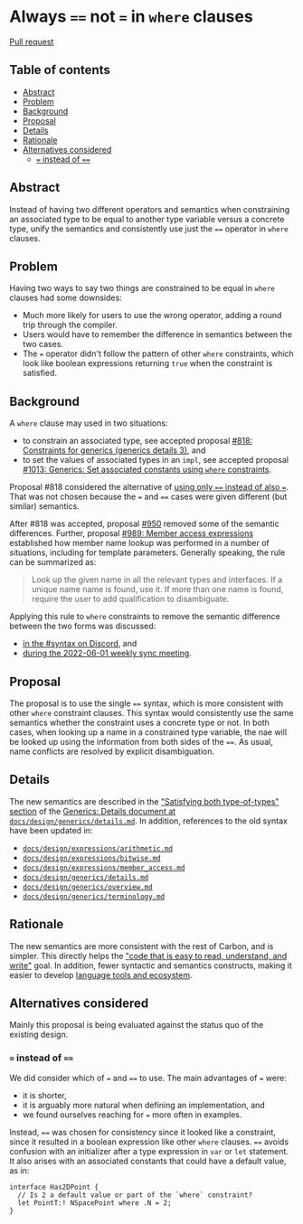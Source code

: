 # Always `==` not `=` in `where` clauses

<!--
Part of the Carbon Language project, under the Apache License v2.0 with LLVM
Exceptions. See /LICENSE for license information.
SPDX-License-Identifier: Apache-2.0 WITH LLVM-exception
-->

[Pull request](https://github.com/carbon-language/carbon-lang/pull/2070)

<!-- toc -->

## Table of contents

-   [Abstract](#abstract)
-   [Problem](#problem)
-   [Background](#background)
-   [Proposal](#proposal)
-   [Details](#details)
-   [Rationale](#rationale)
-   [Alternatives considered](#alternatives-considered)
    -   [`=` instead of `==`](#-instead-of-)

<!-- tocstop -->

## Abstract

Instead of having two different operators and semantics when constraining an
associated type to be equal to another type variable versus a concrete type,
unify the semantics and consistently use just the `==` operator in `where`
clauses.

## Problem

Having two ways to say two things are constrained to be equal in `where` clauses
had some downsides:

-   Much more likely for users to use the wrong operator, adding a round trip
    through the compiler.
-   Users would have to remember the difference in semantics between the two
    cases.
-   The `=` operator didn't follow the pattern of other `where` constraints,
    which look like boolean expressions returning `true` when the constraint is
    satisfied.

## Background

A `where` clause may used in two situations:

-   to constrain an associated type, see accepted proposal
    [#818: Constraints for generics (generics details 3)](https://github.com/carbon-language/carbon-lang/pull/818),
    and
-   to set the values of associated types in an `impl`, see accepted proposal
    [#1013: Generics: Set associated constants using `where` constraints](https://github.com/carbon-language/carbon-lang/pull/1013).

Proposal #818 considered the alternative of
[using only `==` instead of also `=`](/proposals/p0818.md#using-only--instead-of-also-).
That was not chosen because the `=` and `==` cases were given different (but
similar) semantics.

After #818 was accepted, proposal
[#950](https://github.com/carbon-language/carbon-lang/pull/950) removed some of
the semantic differences. Further, proposal
[#989: Member access expressions](https://github.com/carbon-language/carbon-lang/pull/989)
established how member name lookup was performed in a number of situations,
including for template parameters. Generally speaking, the rule can be
summarized as:

> Look up the given name in all the relevant types and interfaces. If a unique
> name name is found, use it. If more than one name is found, require the user
> to add qualification to disambiguate.

Applying this rule to `where` constraints to remove the semantic difference
between the two forms was discussed:

-   [in the #syntax on Discord](https://discord.com/channels/655572317891461132/709488742942900284/979811441852960808),
    and
-   [during the 2022-06-01 weekly sync meeting](https://docs.google.com/document/d/1dwS2sJ8tsN3LwxqmZSv9OvqutYhP71dK9Dmr1IXQFTs/edit?resourcekey=0-NxBWgL9h05yD2GOR3wUisg#heading=h.qarzfirrcrgf).

## Proposal

The proposal is to use the single `==` syntax, which is more consistent with
other `where` constraint clauses. This syntax would consistently use the same
semantics whether the constraint uses a concrete type or not. In both cases,
when looking up a name in a constrained type variable, the nae will be looked up
using the information from both sides of the `==`. As usual, name conflicts are
resolved by explicit disambiguation.

## Details

The new semantics are described in the
["Satisfying both type-of-types" section](/docs/design/generics/details.md#satisfying-both-type-of-types)
of the
[Generics: Details document at `docs/design/generics/details.md`](/docs/design/generics/details.md).
In addition, references to the old syntax have been updated in:

-   [`docs/design/expressions/arithmetic.md`](/docs/design/expressions/arithmetic.md)
-   [`docs/design/expressions/bitwise.md`](/docs/design/expressions/bitwise.md)
-   [`docs/design/expressions/member_access.md`](/docs/design/expressions/member_access.md)
-   [`docs/design/generics/details.md`](/docs/design/generics/details.md)
-   [`docs/design/generics/overview.md`](/docs/design/generics/overview.md)
-   [`docs/design/generics/terminology.md`](/docs/design/generics/terminology.md)

## Rationale

The new semantics are more consistent with the rest of Carbon, and is simpler.
This directly helps the
["code that is easy to read, understand, and write"](/docs/project/goals.md#code-that-is-easy-to-read-understand-and-write)
goal. In addition, fewer syntactic and semantics constructs, making it easier to
develop
[language tools and ecosystem](/docs/project/goals.md#language-tools-and-ecosystem).

## Alternatives considered

Mainly this proposal is being evaluated against the status quo of the existing
design.

### `=` instead of `==`

We did consider which of `=` and `==` to use. The main advantages of `=` were:

-   it is shorter,
-   it is arguably more natural when defining an implementation, and
-   we found ourselves reaching for `=` more often in examples.

Instead, `==` was chosen for consistency since it looked like a constraint,
since it resulted in a boolean expression like other `where` clauses. `==`
avoids confusion with an initializer after a type expression in `var` or `let`
statement. It also arises with an associated constants that could have a default
value, as in:

```
interface Has2DPoint {
  // Is 2 a default value or part of the `where` constraint?
  let PointT:! NSpacePoint where .N = 2;
}
```
